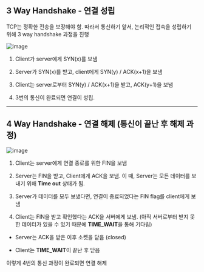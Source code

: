 ## 3 Way Handshake - 연결 성립

 TCP는 정확한 전송을 보장해야 함. 따라서 통신하기 앞서, 논리적인 접속을 성립하기 위해 3 way handshake 과정을 진행
 
 ![image](https://user-images.githubusercontent.com/32594290/100517541-820f5900-31ce-11eb-926c-ea3a56a769f1.png)
 
 1. Client가 server에게 SYN(x)를 보냄
 
 2. Server가 SYN(x)를 받고, client에게 SYN(y) / ACK(x+1)을 보냄
  
 3. Client는 server로부터 SYN(y) / ACK(x+1)을 받고, ACK(y+1)을 보냄
 
 4. 3번의 통신이 완료되면 연결이 성립.
 
- - - 

## 4 Way Handshake - 연결 해제 (통신이 끝난 후 해제 과정)

![image](https://user-images.githubusercontent.com/32594290/100517532-7459d380-31ce-11eb-9295-a58f09d71d9e.png)

 1. Client는 server에게 연결 종료를 위한 FIN을 보냄
 
 2. Server는 FIN을 받고, Client에게 ACK을 보냄. 이 때, Server는 모든 데이터를 보내기 위해 **Time out** 상태가 됨.
 
 3. Server가 데이터를 모두 보냈다면, 연결이 종료되었다는 FIN flag를 client에게 보냄
 
 4. Client는 FIN을 받고 확인했다는 ACK을 서버에게 보냄. (아직 서버로부터 받지 못한 데이터가 있을 수 있기 때문에 **TIME_WAIT**을 통해 기다림)
 
   - Server는 ACK을 받은 이후 소켓을 닫음 (closed)
   
   - Client는 **TIME_WAIT**이 끝난 후 닫음
   
이렇게 4번의 통신 과정이 완료되면 연결 해제
